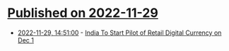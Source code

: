 # [Published on 2022-11-29](index.md)

* [2022-11-29, 14:51:00](https://news.slashdot.org/story/22/11/29/1452257/india-to-start-pilot-of-retail-digital-currency-on-dec-1?utm_source=rss1.0mainlinkanon&utm_medium=feed) - [India To Start Pilot of Retail Digital Currency on Dec 1](https://news.slashdot.org/story/22/11/29/1452257/india-to-start-pilot-of-retail-digital-currency-on-dec-1?utm_source=rss1.0mainlinkanon&utm_medium=feed)
